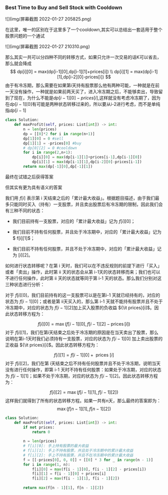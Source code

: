 ### Best Time to Buy and Sell Stock with Cooldown

![](img/屏幕截图 2022-01-27 205825.png)

在这里，唯一的区别在于这里多了一个cooldown,其实可以总结出一套适用于整个股票问题的一个通试

![](img/屏幕截图 2022-01-27 210310.png)

那么其实一共可以分四种不同的转移方式，如果只允许一次交易的话K可以省去，那么就会降成
$$
dp[i][0] = max(dp[i-1][0],dp[i-1][1]+prices[i]) \\
dp[i][1] = max(dp[i-1][1],dp[i-2][0]-prices[i])
$$
由于有冷冻期，那么需要在如果第i天持有股票那么他有两种可能，一种就是在前一天没有操作，一种就是如果前两天买了，进入冷冻期之后，不能够卖出，导致留到了现在，为什么不能是$dp[i-1][0]-prices[i]$,这样就没有考虑冷冻期了，因为在$dp[i-1][0]$有可能是两种状态转移过来的，所以要从i-2进行考虑，而不是单纯指$dp[i-1]$

```python
class Solution:
    def maxProfit(self, prices: List[int]) -> int:
        n = len(prices)
        dp = [[0]*2 for i in range(n+1)]
        dp[1][0] = 0 #sell
        dp[1][1] = -prices[0] #buy
        # dp[0][2] = 0 #cooldown
        for i in range(2,n+1):
            dp[i][0] = max(dp[i-1][1]+prices[i-1],dp[i-1][0])
            dp[i][1] = max(dp[i-1][1],dp[i-2][0]-prices[i-1])
        return max(dp[-1][0],dp[-1][1])
```

最终在试错之后获得答案

但其实有更为具有语义的答案

我们用 $f[i]$ 表示第 i 天结束之后的「累计最大收益」。根据题目描述，由于我们最多只能同时买入（持有）一支股票，并且卖出股票后有冷冻期的限制，因此我们会有三种不同的状态：

- 我们目前持有一支股票，对应的「累计最大收益」记为 $f[i][0]$；


- 我们目前不持有任何股票，并且处于冷冻期中，对应的「累计最大收益」记为$ f[i][1]$；


- 我们目前不持有任何股票，并且不处于冷冻期中，对应的「累计最大收益」记为 $[i][2]$。


如何进行状态转移呢？在第 i 天时，我们可以在不违反规则的前提下进行「买入」或者「卖出」操作，此时第 ii 天的状态会从第 i-1天的状态转移而来；我们也可以不进行任何操作，此时第 ii 天的状态就等同于第 i-1 天的状态。那么我们分别对这三种状态进行分析：

对于 $f[i][0]$，我们目前持有的这一支股票可以是在第i-1 天就已经持有的，对应的状态为 $f[i-1][0]$；或者是第 ii天买入的，那么第 i-1 天就不能持有股票并且不处于冷冻期中，对应的状态为 $f[i-1][2]$加上买入股票的负收益 ${\it prices}[i]$。因此状态转移方程为：

$$
\begin{equation}
f[i][0]=\max (f[i-1][0], f[i-1][2]-\operatorname{prices}[i])
\end{equation}
$$
对于 $f[i][1]$，我们在第i天结束之后处于冷冻期的原因是在当天卖出了股票，那么说明在第i-1天时我们必须持有一支股票，对应的状态为 $f[i-1][0]$ 加上卖出股票的正收益 ${\it prices}[i]$。因此状态转移方程为：

$$
\begin{equation}
f[i][1]=f[i-1][0]+\text { prices }[i]
\end{equation}
$$
对于 $f[i][2]$，我们在第 i天结束之后不持有任何股票并且不处于冷冻期，说明当天没有进行任何操作，即第 i-1 天时不持有任何股票：如果处于冷冻期，对应的状态为 $f[i-1][1]$；如果不处于冷冻期，对应的状态为 $f[i−1][2]$。因此状态转移方程为：

$$
\begin{equation}
f[i][2]=\max (f[i-1][1], f[i-1][2])
\end{equation}
$$
这样我们就得到了所有的状态转移方程。如果一共有n天，那么最终的答案即为：
$$
\begin{equation}
\max (f[n-1][1], f[n-1][2])
\end{equation}
$$

```python
class Solution:
    def maxProfit(self, prices: List[int]) -> int:
        if not prices:
            return 0
        
        n = len(prices)
        # f[i][0]: 手上持有股票的最大收益
        # f[i][1]: 手上不持有股票，并且处于冷冻期中的累计最大收益
        # f[i][2]: 手上不持有股票，并且不在冷冻期中的累计最大收益
        f = [[-prices[0], 0, 0]] + [[0] * 3 for _ in range(n - 1)]
        for i in range(1, n):
            f[i][0] = max(f[i - 1][0], f[i - 1][2] - prices[i])
            f[i][1] = f[i - 1][0] + prices[i]
            f[i][2] = max(f[i - 1][1], f[i - 1][2])
        
        return max(f[n - 1][1], f[n - 1][2])

```

